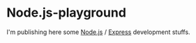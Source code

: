 Node.js-playground
==================

I'm publishing here some [Node.js](http://nodejs.org/) / [Express](http://expressjs.com/) development stuffs. 

